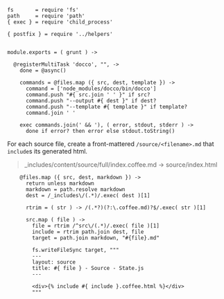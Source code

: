     fs       = require 'fs'
    path     = require 'path'
    { exec } = require 'child_process'

    { postfix } = require '../helpers'


    module.exports = ( grunt ) ->

      @registerMultiTask 'docco', "", ->
        done = @async()

        commands = @files.map ({ src, dest, template }) ->
          command = ['node_modules/docco/bin/docco']
          command.push "#{ src.join ' ' }" if src?
          command.push "--output #{ dest }" if dest?
          command.push "--template #{ template }" if template?
          command.join ' '

        exec commands.join(' && '), ( error, stdout, stderr ) ->
          done if error? then error else stdout.toString()

For each source file, create a front-mattered `/source/<filename>.md`
that `include`s its generated html.

> _includes/content/source/full/index.coffee.md -> source/index.html

        @files.map ({ src, dest, markdown }) ->
          return unless markdown
          markdown = path.resolve markdown
          dest = /_includes\/(.*)/.exec( dest )[1]

          rtrim = ( str ) -> /(.*?)(?:\.coffee.md)?$/.exec( str )[1]

          src.map ( file ) ->
            file = rtrim /^src\/(.*)/.exec( file )[1]
            include = rtrim path.join dest, file
            target = path.join markdown, "#{file}.md"

            fs.writeFileSync target, """
            ---
            layout: source
            title: #{ file } - Source - State.js
            ---

            <div>{% include #{ include }.coffee.html %}</div>
            """
